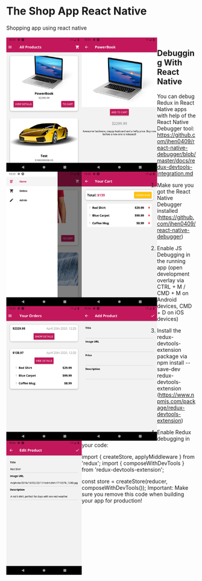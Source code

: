<h1>The Shop App React Native</h1>
Shopping app using react native
</br><br>

<link rel="stylesheet" href="https://stackpath.bootstrapcdn.com/bootstrap/4.4.1/css/bootstrap.min.css" integrity="sha384-Vkoo8x4CGsO3+Hhxv8T/Q5PaXtkKtu6ug5TOeNV6gBiFeWPGFN9MuhOf23Q9Ifjh" crossorigin="anonymous">

<img align="left" src="https://github.com/tejasgawali4/TheShopAppReactNative/blob/master/ss/1.png" width="200"/> 
<img align="left" src="https://github.com/tejasgawali4/TheShopAppReactNative/blob/master/ss/2.png" width="200"/>   
<img align="left" src="https://github.com/tejasgawali4/TheShopAppReactNative/blob/master/ss/3.png" width="200"/>   
<img align="left" src="https://github.com/tejasgawali4/TheShopAppReactNative/blob/master/ss/4.png" width="200"/>   
<img align="left" src="https://github.com/tejasgawali4/TheShopAppReactNative/blob/master/ss/5.png" width="200"/>   
<img align="left" src="https://github.com/tejasgawali4/TheShopAppReactNative/blob/master/ss/6.png" width="200"/>   
<img align="left" src="https://github.com/tejasgawali4/TheShopAppReactNative/blob/master/ss/7.png" width="200"/>   


<h2>Debugging With React Native</h2>

You can debug Redux in React Native apps with help of the React Native Debugger tool: https://github.com/jhen0409/react-native-debugger/blob/master/docs/redux-devtools-integration.md

1) Make sure you got the React Native Debugger installed 
(https://github.com/jhen0409/react-native-debugger)

2) Enable JS Debugging in the running app 
(open development overlay via CTRL + M / CMD + M on Android devices, CMD + D on iOS devices)

3) Install the redux-devtools-extension package via 
npm install --save-dev redux-devtools-extension 
(https://www.npmjs.com/package/redux-devtools-extension)

4) Enable Redux debugging in your code:

import { createStore, applyMiddleware } from 'redux';
import { composeWithDevTools } from 'redux-devtools-extension';
 
const store = createStore(reducer, composeWithDevTools());
Important: Make sure you remove this code when building your app for production!
